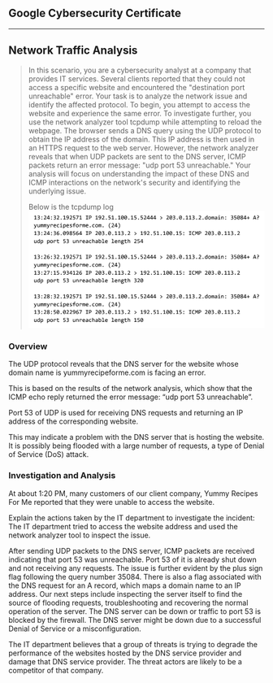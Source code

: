 Google Cybersecurity Certificate
---
---
## Network Traffic Analysis
> In this scenario, you are a cybersecurity analyst at a company that provides IT services. Several clients reported that they could not access a specific website and encountered the "destination port unreachable" error. Your task is to analyze the network issue and identify the affected protocol. To begin, you attempt to access the website and experience the same error. To investigate further, you use the network analyzer tool tcpdump while attempting to reload the webpage. The browser sends a DNS query using the UDP protocol to obtain the IP address of the domain. This IP address is then used in an HTTPS request to the web server. However, the network analyzer reveals that when UDP packets are sent to the DNS server, ICMP packets return an error message: "udp port 53 unreachable." Your analysis will focus on understanding the impact of these DNS and ICMP interactions on the network's security and identifying the underlying issue.
>
> Below is the tcpdump log <br/>
> ![tcpdump log](../images/networktrafficanalyzer.png)

### Overview
The UDP protocol reveals that the DNS server for the website whose domain name is yummyrecipeforme.com is facing an error.

This is based on the results of the network analysis, which show that the ICMP echo reply returned the error message: “udp port 53 unreachable”.

Port 53 of UDP is used for receiving DNS requests and returning an IP address of the corresponding website.

This may indicate a problem with the DNS server that is hosting the website. It is possibly being flooded with a large number of requests, a type of Denial of Service (DoS) attack.

### Investigation and Analysis
At about 1:20 PM, many customers of our client company, Yummy Recipes For Me reported that they were unable to access the website.

Explain the actions taken by the IT department to investigate the incident: The IT department tried to access the website address and used the network analyzer tool to inspect the issue.

After sending UDP packets to the DNS server, ICMP packets are received indicating that port 53 was unreachable. Port 53 of it is already shut down and not receiving any requests. The issue is further evident by the plus sign flag following the query number 35084. There is also a flag associated with the DNS request for an A record, which maps a domain name to an IP address.  Our next steps include inspecting the server itself to find the source of flooding requests, troubleshooting and recovering the normal operation of the server. The DNS server can be down or traffic to port 53 is blocked by the firewall. The DNS server might be down due to a successful Denial of Service or a misconfiguration.

The IT department believes that a group of threats is trying to degrade the performance of the websites hosted by the DNS service provider and damage that DNS service provider. The threat actors are likely to be a competitor of that company.
